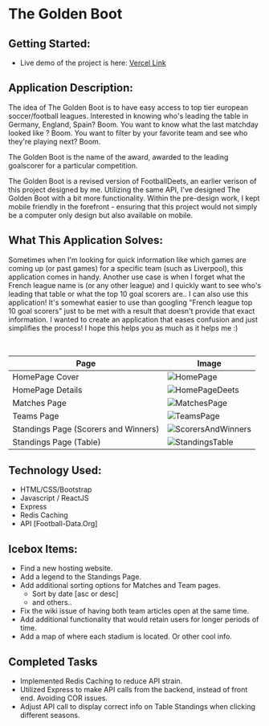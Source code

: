 # The Golden Boot

## Getting Started:
- Live demo of the project is here: [Vercel Link](https://the-golden-boot.vercel.app/)

## Application Description:
The idea of The Golden Boot is to have easy access to top tier european soccer/football leagues. Interested in knowing who's leading the table in Germany, England, Spain? Boom. You want to know what the last matchday looked like ? Boom. You want to filter by your favorite team and see who they're playing next? Boom. 

The Golden Boot is the name of the award, awarded to the leading goalscorer for a particular competition. 

The Golden Boot is a revised version of FootballDeets, an earlier verison of this project designed by me. Utilizing the same API, I've designed The Golden Boot with a bit more functionality. Within the pre-design work, I kept mobile friendly in the forefront - ensuring that this project would not simply be a computer only design but also available on mobile.

## What This Application Solves:
Sometimes when I'm looking for quick information like which games are coming up (or past games) for a specific team (such as Liverpool), this application comes in handy. Another use case is when I forget what the French league name is (or any other league) and I quickly want to see who's leading that table or what the top 10 goal scorers are.. I can also use this application! It's somewhat easier to use than googling "French league top 10 goal scorers" just to be met with a result that doesn't provide that exact information. I wanted to create an application that eases confusion and just simplifies the process! I hope this helps you as much as it helps me :)

<br>

| Page | Image |
| ---- | ----- |
| HomePage Cover | ![HomePage](https://i.imgur.com/US6IDFM.jpeg)
| HomePage Details | ![HomePageDeets](https://i.imgur.com/S8YPVwc.png)
| Matches Page | ![MatchesPage](https://i.imgur.com/s5noWoq.png)
| Teams Page | ![TeamsPage](https://i.imgur.com/JQ3HHZ8.png)
| Standings Page (Scorers and Winners) | ![ScorersAndWinners](https://i.imgur.com/6Uj8K97.png)
| Standings Page (Table) | ![StandingsTable](https://i.imgur.com/NMhfzVj.png)

## Technology Used:
- HTML/CSS/Bootstrap
- Javascript / ReactJS
- Express
- Redis Caching
- API [Football-Data.Org]

## Icebox Items:
- Find a new hosting website.
- Add a legend to the Standings Page.
- Add additional sorting options for Matches and Team pages.
    - Sort by date [asc or desc]
    - and others..
- Fix the wiki issue of having both team articles open at the same time.
- Add additional functionality that would retain users for longer periods of time.
- Add a map of where each stadium is located. Or other cool info.

## Completed Tasks
- Implemented Redis Caching to reduce API strain.
- Utilized Express to make API calls from the backend, instead of front end. Avoiding COR issues.
- Adjust API call to display correct info on Table Standings when clicking different seasons.